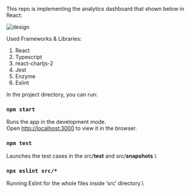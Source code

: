 This repo is implementing the analytics dashboard that shown below in React:

![design](./chart-design.jpg)

Used Frameworks & Libraries:

1. React 
2. Typescript
3. react-chartjs-2
4. Jest
5. Enzyme
6. Eslint

In the project directory, you can run:

### `npm start`

Runs the app in the development mode.\
Open [http://localhost:3000](http://localhost:3000) to view it in the browser.

### `npm test`

Launches the test cases in the src/__test__ and src/__snapshots__.\


### `npx eslint src/*`
Running Eslint for the whole files inside ‘src’ directory.\
